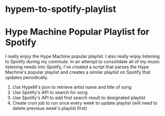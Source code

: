 # hypem-to-spotify-playlist

# Hype Machine Popular Playlist for Spotify
I really enjoy the Hype Machine popular playlist. I also really enjoy listening to Spotify during my commute. In an attempt to consolidate all of my music listening needs into Spotify, I've created a script that parses the Hype Machine's popular playlist and creates a similar playlist on Spotify that updates periodically.


1. Use HypeM's json to retrieve artist name and title of song
2. Use Spotify's API to search for song
3. Use Spotify's API to add first search result to designated playlist
4. Create cron job to run once every week to update playlist (will need to delete previous week's playlist first)
